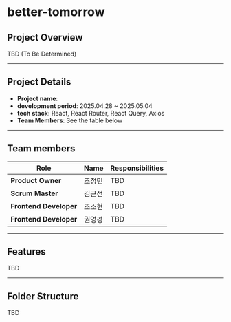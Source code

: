 # better-tomorrow

## Project Overview

TBD (To Be Determined)

---

## Project Details

- **Project name**:
- **development period**: 2025.04.28 ~ 2025.05.04
- **tech stack**: React, React Router, React Query, Axios
- **Team Members**: See the table below

---

## Team members

| Role                   | Name   | Responsibilities |
| ---------------------- | ------ | ---------------- |
| **Product Owner**      | 조정민 | TBD              |
| **Scrum Master**       | 김근선 | TBD              |
| **Frontend Developer** | 조소현 | TBD              |
| **Frontend Developer** | 권영경 | TBD              |

---

## Features

TBD

---

## Folder Structure

TBD
